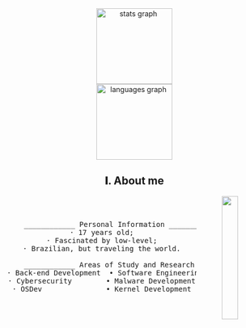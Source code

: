 <div align="center">
  <img src="https://github-readme-stats.vercel.app/api?username=l0verflow&hide_title=false&hide_rank=false&show_icons=false&include_all_commits=true&count_private=true&disable_animations=false&theme=dark&locale=en&hide_border=false&order=1" height="150" alt="stats graph"  />
  <br>
  <img src="https://github-readme-stats.vercel.app/api/top-langs?username=l0verflow&locale=en&hide_title=false&layout=compact&card_width=320&langs_count=5&theme=dark&hide_border=false&order=2" height="150" alt="languages graph"  />
</div>

<h2 align="center"> 𝐈. About me </h2>
<div align="center">
  <img src="https://i.pinimg.com/736x/35/42/3e/35423e21a91b096b56373b244fbd6b55.jpg" width="25%" align="right" />
  <br><br>
  
  <pre>
    ____________ Personal Information ___________
· 17 years old;
· Fascinated by low-level;
· Brazilian, but traveling the world.

    ____________ Areas of Study and Research ___________
· Back-end Development  • Software Engineering
· Cybersecurity        • Malware Development
· OSDev               • Kernel Development
  </pre>
  
  <br><br>
  <br><br><br>
</div>
